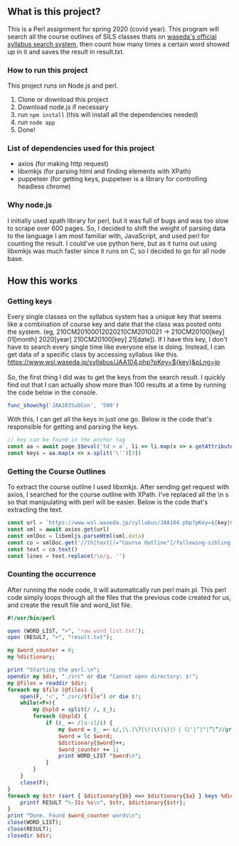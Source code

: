 ## What is this project?
This is a Perl assignment for spring 2020 (covid year). This program will search all the course outlines of SILS classes thats on [waseda's official syllabus search system](https://www.wsl.waseda.jp/syllabus/JAA101.php), then count how many times a certain word showed up in it and saves the result in result.txt.

### How to run this project
This project runs on Node.js and perl.
1. Clone or download this project
1. Download node.js if necessary
1. run ```npm install``` (this will install all the dependencies needed)
1. run ```node app```
1. Done!

### List of dependencies used for this project
*  axios (for making http request)
* libxmkjs (for parsing html and finding elements with XPath)
* puppeteer (for getting keys, puppeteer is a library for controlling headless chrome) 

### Why node.js
I initially used xpath library for perl, but it was full of bugs and was too slow to scrape over 600 pages. So, I decided to shift the weight of parsing data to the language I am most familiar with, JavaScript, and used perl for counting the result. I could've use python here, but as it turns out using libxmkjs was much faster since it runs on C, so I decided to go for all node base.

## How this works
### Getting keys
Every single classes on the syllabus system has a unique key that seems like a combination of course key and date that the class was posted onto the system. (eg, 210CM20100012020210CM2010021 -> 210CM20100[key] 01[month] 2020[year] 210CM20100[key] 21[date]). If I have this key, I don't have to search every single time like everyone else is doing. Instead, I can get data of a specific class by accessing syllabus like this. https://www.wsl.waseda.jp/syllabus/JAA104.php?pKey=${key}&pLng=jp \
\
So, the first thing I did was to get the keys from the search result. I quickly find out that I can actually show more than 100 results at a time by running the code below in the console.
```javascript
func_showchg('JAA103SubCon', '500')
```
With this, I can get all the keys in just one go. Below is the code that's responsible for getting and parsing the keys.
```javascript
// key can be found in the anchor tag
const aa = await page.$$eval('td > a', li => li.map(x => x.getAttribute('onclick')))
const keys = aa.map(x => x.split('\'')[3])
```

### Getting the Course Outlines
To extract the course outline I used libxmkjs. After sending get request with axios, I searched for the course outline with XPath. I've replaced all the \n s so that manipulating with perl will be easier. Below is the code that's extracting the text.
```javascript
const url = `https://www.wsl.waseda.jp/syllabus/JAA104.php?pKey=${key}&pLng=en`
const xml = await axios.get(url)
const xmlDoc = libxmljs.parseHtml(xml.data)
const co = xmlDoc.get('//th[text()="Course Outline"]/following-sibling::td')
const text = co.text()
const lines = text.replace(/\n/g, '')
```

### Counting the occurrence
After running the node code, it will automatically run perl main.pl. This perl code simply loops through all the files that the previous code created for us, and create the result file and word_list file.
```perl
#!/usr/bin/perl

open (WORD_LIST, ">", 'raw_word_list.txt');
open (RESULT, ">", "result.txt");

my $word_counter = 0;
my %dictionary;

print "Starting the perl.\n";
opendir my $dir, "./src" or die "Cannot open directory: $!";
my @files = readdir $dir;
foreach my $file (@files) {
    open(F, '<', "./src/$file") or die $!;
    while(<F>){
        my @spld = split(/ /, $_);
        foreach (@spld) {
            if ($_ =~ /[a-z]/i) {
                my $word = $_ =~ s/,|\.|\?|\!|\(|\)|）|（|'|’|"|”|“//gr;
                $word = lc $word;
                $dictionary{$word}++;
                $word_counter += 1;
                print WORD_LIST "$word\n";
            }
        }
    }
    close(F);
}
foreach my $str (sort { $dictionary{$b} <=> $dictionary{$a} } keys %dictionary) {
    printf RESULT "%-31s %s\n", $str, $dictionary{$str};
}
print "Done. Found $word_counter words\n";
close(WORD_LIST);
close(RESULT);
closedir $dir;
```
